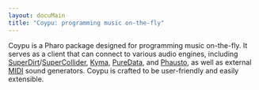 ```yaml
---
layout: docuMain
title: "Coypu: programming music on-the-fly"
---
```

Coypu is a Pharo package designed for programming music on-the-fly. It serves as a client that can connect to various audio engines, including [SuperDirt](<https://github.com/musikinformatik/SuperDirt>)/[SuperCollider](<https://supercollider.github.io/>), [Kyma](<https://kyma.symbolicsound.com/>), 
[PureData](<https://puredata.info/>), and [Phausto](<https://github.com/lucretiomsp/phausto>), as well as external [MIDI](<https://midi.org/>) sound generators. Coypu is crafted to be user-friendly and easily extensible.
